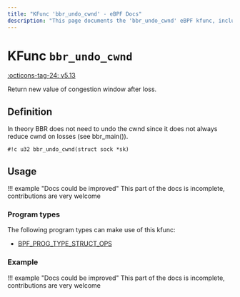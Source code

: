 ```yaml
---
title: "KFunc 'bbr_undo_cwnd' - eBPF Docs"
description: "This page documents the 'bbr_undo_cwnd' eBPF kfunc, including its defintion, usage, program types that can use it, and examples."
---
```

# KFunc `bbr_undo_cwnd`

<!-- [FEATURE_TAG](bbr_undo_cwnd) -->
[:octicons-tag-24: v5.13](https://github.com/torvalds/linux/commit/e78aea8b2170be1b88c96a4d138422986a737336)
<!-- [/FEATURE_TAG] -->

Return new value of congestion window after loss.

## Definition

In theory BBR does not need to undo the cwnd since it does not always reduce cwnd on losses (see bbr_main()).

<!-- [KFUNC_DEF] -->
`#!c u32 bbr_undo_cwnd(struct sock *sk)`
<!-- [/KFUNC_DEF] -->

## Usage

!!! example "Docs could be improved"
    This part of the docs is incomplete, contributions are very welcome

### Program types

The following program types can make use of this kfunc:

<!-- [KFUNC_PROG_REF] -->
- [BPF_PROG_TYPE_STRUCT_OPS](../program-type/BPF_PROG_TYPE_STRUCT_OPS.md)
<!-- [/KFUNC_PROG_REF] -->

### Example

!!! example "Docs could be improved"
    This part of the docs is incomplete, contributions are very welcome

